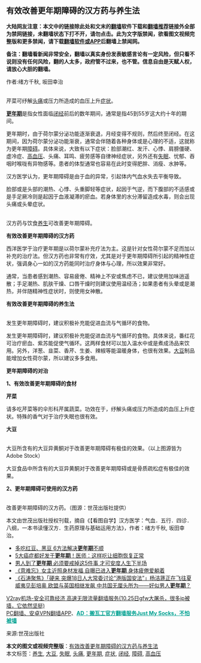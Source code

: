  <h2>有效改善更年期障碍的汉方药与养生法</h2> <p class="notice"><b>大陆网友注意：本文中的链接除此处和文末的<a href="https://github.com/bannedbook/fanqiang" >翻墙</a>软件下载和<a href="https://github.com/killgcd/justmysocks/blob/master/README.md">翻墙推荐</a>链接外全部为禁网链接，未翻墙状态下打不开，请勿点击。此为文字版禁闻，欲看图文视频完整版和更多禁闻，请下载<a href="https://github.com/bannedbook/fanqiang">翻墙软件或APP</a>后翻墙上禁闻网。</p><p>备注：翻墙看新闻非常安全，翻墙以真实身份发表敏感言论有一定风险，但只看不说则没有任何风险，翻的人太多，政府管不过来，也不管。信息自由是天赋人权，请放心大胆的翻墙。</b></p>  <div class="entry"> <p>作者:绪方千秋, 坂田幸治</p> <p><br /> 芹菜可纾解<a href="https://www.bannedbook.org/bnews/tag/%e5%a4%b4%e7%97%9b/" class="st_tag internal_tag" rel="tag" title="标签 头痛 下的日志">头痛</a>或压力所造成的血压上升<a href="https://www.bannedbook.org/bnews/tag/%E7%97%87%E7%8A%B6/" class="st_tag internal_tag" rel="tag" title="标签 症状 下的日志">症状</a>。 </p> <p><strong><a href="https://www.bannedbook.org/bnews/tag/%E6%9B%B4%E5%B9%B4%E6%9C%9F/" class="st_tag internal_tag" rel="tag" title="标签 更年期 下的日志">更年期</a></strong>是指女性面临<a href="https://www.bannedbook.org/bnews/tag/%e9%97%ad%e7%bb%8f/" class="st_tag internal_tag" rel="tag" title="标签 闭经 下的日志">闭经</a>前后的数年期间，通常是指45到55岁这大约十年的期间。 </p> <p>更年期时，由于荷尔蒙分泌功能逐渐衰退，月经变得不规则，然后终至闭经。在这期间，因为荷尔蒙分泌功能渐衰，通常会伴随着各种身体或是心理的不适，这就称为更年期<a href="https://www.bannedbook.org/bnews/tag/%E9%9A%9C%E7%A2%8D/" class="st_tag internal_tag" rel="tag" title="标签 障碍 下的日志">障碍</a>。具体来说，大致有以下症状：脸部潮红、发汗、心悸、肩膀僵硬、虚冷症、<a href="https://www.bannedbook.org/bnews/tag/%e9%ab%98%e8%a1%80%e5%8e%8b/" class="st_tag internal_tag" rel="tag" title="标签 高血压 下的日志">高血压</a>、头痛、耳鸣、疲劳感等自律神经症状，另外还有<a href="https://www.bannedbook.org/bnews/tag/%e5%a4%b1%e7%9c%a0/" class="st_tag internal_tag" rel="tag" title="标签 失眠 下的日志">失眠</a>、忧郁、吞咽时喉咙有异物感等。患者的体型通常也容易在此时变得肥胖、消瘦、水肿等。 </p> <p>汉方医学认为，更年期障碍是由于血的异常，引起体内气血水失去平衡导致。 </p> <p>脸部或是头部的潮热、心悸、头重脚轻等症状，起因于气逆，而下腹部的不适感或是手足厥冷则是起因于血液凝滞的瘀血。若身体里的水分滞留造成水毒，则会出现头痛或头晕症状。 </p>  <p><br /> 汉方药与饮食<a href="https://www.bannedbook.org/bnews/tag/%e5%85%bb%e7%94%9f/" class="st_tag internal_tag" rel="tag" title="标签 养生 下的日志">养生</a>可改善更年期障碍。 </p> <p><strong>有效改善更年期障碍的汉方药</strong> </p> <p>西洋医学于治疗更年期是以荷尔蒙补充疗法为主。这是针对女性荷尔蒙不足而加以补充的治疗法。但汉方药也非常有疗效，尤其是对于更年期障碍所引起的精神性症状，强调身心一如的汉方药能同时治疗身体与心理，所以效果非常好。 </p> <p>通常，当患者感到潮热、容易疲倦、精神上不安或焦虑不已，建议使用加味逍遥散；手足潮热、肌肤干燥、口唇干燥时则建议使用温经汤；如果患者有头晕或是潮热，并伴随精神性症状时，则使用女神散。 </p> <p><strong>有效改善更年期障碍的养生法</strong> </p> <p><strong></strong><br /> 发生更年期障碍时，建议积极补充能促进血流与气循环的食物。 </p>  <p>发生更年期障碍时，建议积极补充能促进血流与气循环的食物。具体来说，番红花可治疗瘀血、紫苏能促使气循环。这两样食材可以加入温水中或是煮成汤品来饮用。另外，洋葱、韭菜、香芹、生姜、辣椒等能温暖身体，也很有效果。<a href="https://www.bannedbook.org/bnews/tag/%E5%A4%A7%E8%B1%86/" class="st_tag internal_tag" rel="tag" title="标签 大豆 下的日志">大豆</a>制品能增加女性荷尔蒙，所以建议多多食用。 </p> <p><strong>更年期障碍的对治</strong> </p> <p><strong>1、有效改善更年期障碍的食材</strong> </p> <p><strong>芹菜</strong> </p> <p>请多吃芹菜等的伞形科芹属蔬菜。功效在于，纾解头痛或压力所造成的血压上升症状。特殊的香气对于治疗失眠也很有效。 </p> <p><strong>大豆</strong> </p>  <p><br /> 大豆所含有的大豆异黄酮对于改善更年期障碍有极佳的效果。（以上图源皆为Adobe Stock） </p> <p>大豆食品中所含有的大豆异黄酮对于改善更年期障碍或是骨质疏松症有极佳的效果。 </p> <p><strong>2、更年期障碍可使用的汉方药</strong> </p> <p><br /> 改善更年期障碍的汉方药。（图源：世茂出版社提供） </p> <p>本文由世茂出版社授权刊载，摘自《【看图自学】汉方医学：气血．五行．四诊．八纲，一本书读懂汉方．生药原理与基础运用方法》，作者：绪方千秋, 坂田幸治。 </p> <ul class='op-related-articles' title='相关阅读'> <li><a href='https://www.bannedbook.org/bnews/health/20201016/1414858.html' target='_blank'>多吃红豆、黑豆 6方法解决<b>更年期</b>不顺</a></li> <li><a href='https://www.bannedbook.org/bnews/health/20200930/1405641.html' target='_blank'>5大癌症都好发于<b>更年期</b>！医师：这样吃让细胞恢复正常</a></li> <li><a href='https://www.bannedbook.org/bnews/lifebaike/20200912/1395238.html' target='_blank'>男人到了<b>更年期</b> 必须要戒掉这5件事 才可安度人生下半场</a></li> <li><a href='https://www.bannedbook.org/bnews/yule/20200812/1378650.html' target='_blank'>《意难忘》女主近照身材发福 自曝已进入<b>更年期</b> 身体疲倦爱躺着</a></li> <li><a href='https://www.bannedbook.org/bnews/bannedvideo/20200617/1346025.html' target='_blank'>《石涛聚焦》「硬来 突爆18日人大常委讨论“港版国安法”」杨洁篪正在飞往夏威夷见彭培奥 欧盟与英国相继发飙 中共国无厘头所为——好似男人<b>更年期</b>？ </a></li> </ul> <p class="texttj"> <a href="https://www.bannedbook.org/forum23/topic22702.html" target="_blank">V2ray机场-安全可靠经济 高速无限流量翻墙服务(10.25日gfw大屠杀，很多ip被墙，它依然坚挺)</a><br/> <a href="https://github.com/bannedbook/fanqiang/wiki/%E7%A6%81%E9%97%BB%E7%BD%91%E5%AE%89%E5%8D%93%E7%BF%BB%E5%A2%99%E6%96%B0%E9%97%BBAPP" target="_blank">PC翻墙、安卓VPN翻墙APP</a>、<span onclick="window.open('https://github.com/killgcd/justmysocks/blob/master/README.md')" style="font-weight:bold;color:#00A191;cursor:pointer;text-decoration:underline;outline:none">AD：搬瓦工官方翻墙服务Just My Socks，不怕被墙</span></p><p>来源:世茂出版社</p> <a name='sharetosocial'></a>       <div><b>本文的图文或视频完整版</b>：<a href='https://www.bannedbook.org/bnews/comments/20201102/1424320.html'>有效改善更年期障碍的汉方药与养生法</a></div>  </div><!--END ENTRY--> <div class="postfooter"> <div>本文标签：<a href="https://www.bannedbook.org/bnews/tag/%e5%85%bb%e7%94%9f/" rel="tag">养生</a>, <a href="https://www.bannedbook.org/bnews/tag/%E5%A4%A7%E8%B1%86/" rel="tag">大豆</a>, <a href="https://www.bannedbook.org/bnews/tag/%e5%a4%b1%e7%9c%a0/" rel="tag">失眠</a>, <a href="https://www.bannedbook.org/bnews/tag/%e5%a4%b4%e7%97%9b/" rel="tag">头痛</a>, <a href="https://www.bannedbook.org/bnews/tag/%E6%9B%B4%E5%B9%B4%E6%9C%9F/" rel="tag">更年期</a>, <a href="https://www.bannedbook.org/bnews/tag/%E7%97%87%E7%8A%B6/" rel="tag">症状</a>, <a href="https://www.bannedbook.org/bnews/tag/%e9%97%ad%e7%bb%8f/" rel="tag">闭经</a>, <a href="https://www.bannedbook.org/bnews/tag/%E9%9A%9C%E7%A2%8D/" rel="tag">障碍</a>, <a href="https://www.bannedbook.org/bnews/tag/%e9%ab%98%e8%a1%80%e5%8e%8b/" rel="tag">高血压</a></div>  </div><!--END POSTFOOTER--> 